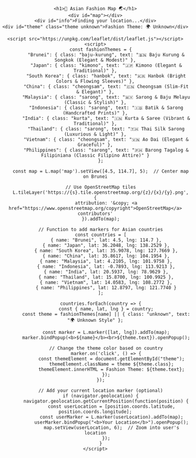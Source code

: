 <html lang="en">
<head>
    <meta charset="UTF-8">
    <meta name="viewport" content="width=device-width, initial-scale=1.0">
    <title>Asian Fashion Map</title>
    <link rel="stylesheet" href="https://unpkg.com/leaflet/dist/leaflet.css" />
    <style>
        body { font-family: Arial, sans-serif; text-align: center; margin: 0; padding: 0; }
        #map { height: 500px; width: 100%; }
        #info { padding: 10px; font-size: 1.2em; background: #f4f4f4; margin-top: 10px; }
        .theme { padding: 15px; margin: 10px auto; width: 50%; border-radius: 8px; font-size: 1.1em; font-weight: bold; }
        .baju-kurung { background: #ffcc00; color: #333; }
        .kimono { background: #ff9999; color: #fff; }
        .hanbok { background: #ff66b2; color: #fff; }
        .cheongsam { background: #ff3333; color: #fff; }
        .sarong { background: #66ccff; color: #fff; }
        .kurta { background: #ff9933; color: #fff; }
        .unknown { background: #888888; color: #fff; }
    </style>
</head>
<body>

    <h1>👗 Asian Fashion Map 🌏</h1>
    <div id="map"></div>
    <div id="info">Finding your location...</div>
    <div id="theme" class="theme unknown">Fashion Theme: 🌍 Unknown</div>

    <script src="https://unpkg.com/leaflet/dist/leaflet.js"></script>
    <script>
        const fashionThemes = {
            "Brunei": { class: "baju-kurung", text: "🇧🇳 Baju Kurung & Songkok (Elegant & Modest)" },
            "Japan": { class: "kimono", text: "🇯🇵 Kimono (Elegant & Traditional)" },
            "South Korea": { class: "hanbok", text: "🇰🇷 Hanbok (Bright Colors & Flowing Sleeves)" },
            "China": { class: "cheongsam", text: "🇨🇳 Cheongsam (Slim-Fit & Elegant)" },
            "Malaysia": { class: "sarong", text: "🇲🇾 Sarong & Baju Melayu (Classic & Stylish)" },
            "Indonesia": { class: "sarong", text: "🇮🇩 Batik & Sarong (Handcrafted Prints)" },
            "India": { class: "kurta", text: "🇮🇳 Kurta & Saree (Vibrant & Traditional)" },
            "Thailand": { class: "sarong", text: "🇹🇭 Thai Silk Sarong (Luxurious & Light)" },
            "Vietnam": { class: "cheongsam", text: "🇻🇳 Ao Dai (Elegant & Graceful)" },
            "Philippines": { class: "sarong", text: "🇵🇭 Barong Tagalog & Filipiniana (Classic Filipino Attire)" }
        };

        const map = L.map('map').setView([4.5, 114.7], 5);  // Center map on Brunei

        // Use OpenStreetMap tiles
        L.tileLayer('https://{s}.tile.openstreetmap.org/{z}/{x}/{y}.png', {
            attribution: '&copy; <a href="https://www.openstreetmap.org/copyright">OpenStreetMap</a> contributors'
        }).addTo(map);

        // Function to add markers for Asian countries
        const countries = [
            { name: "Brunei", lat: 4.5, lng: 114.7 },
            { name: "Japan", lat: 36.2048, lng: 138.2529 },
            { name: "South Korea", lat: 35.9078, lng: 127.7669 },
            { name: "China", lat: 35.8617, lng: 104.1954 },
            { name: "Malaysia", lat: 4.2105, lng: 101.9758 },
            { name: "Indonesia", lat: -0.7893, lng: 113.9213 },
            { name: "India", lat: 20.5937, lng: 78.9629 },
            { name: "Thailand", lat: 15.8700, lng: 100.9925 },
            { name: "Vietnam", lat: 14.0583, lng: 108.2772 },
            { name: "Philippines", lat: 12.8797, lng: 121.7740 }
        ];

        countries.forEach(country => {
            const { name, lat, lng } = country;
            const theme = fashionThemes[name] || { class: "unknown", text: "🌍 Unknown Style" };

            const marker = L.marker([lat, lng]).addTo(map);
            marker.bindPopup(<b>${name}</b><br>${theme.text}).openPopup();

            // Change the theme color based on country
            marker.on('click', () => {
                const themeElement = document.getElementById("theme");
                themeElement.className = theme ${theme.class};
                themeElement.innerHTML = Fashion Theme: ${theme.text};
            });
        });

        // Add your current location marker (optional)
        if (navigator.geolocation) {
            navigator.geolocation.getCurrentPosition(function(position) {
                const userLocation = [position.coords.latitude, position.coords.longitude];
                const userMarker = L.marker(userLocation).addTo(map);
                userMarker.bindPopup("<b>Your Location</b>").openPopup();
                map.setView(userLocation, 6);  // Zoom into user's location
            });
        }
    </script>

</body>
</html>

<!-- REFERENCE: 
https://leafletjs.com/ -->
